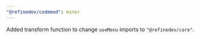 ```yaml
---
"@refinedev/codemod": minor
---
```


Added transform function to change `useMenu` imports to `"@refinedev/core"`.
